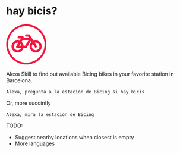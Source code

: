 # hay bicis? 

![hay bicis icon](./icons/icon_108_A2Z.png "Hay Bicis?")

Alexa Skill to find out available Bicing bikes in your favorite station in Barcelona. 

```
Alexa, pregunta a la estación de Bicing si hay bicis
```

Or, more succintly

```
Alexa, mira la estación de Bicing
```

TODO:

* Suggest nearby locations when closest is empty
* More languages


